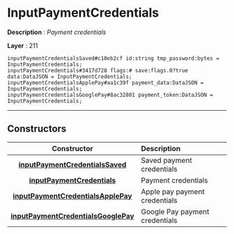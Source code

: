 # InputPaymentCredentials

**Description** : *Payment credentials*

**Layer** : 211

```tl
inputPaymentCredentialsSaved#c10eb2cf id:string tmp_password:bytes = InputPaymentCredentials;
inputPaymentCredentials#3417d728 flags:# save:flags.0?true data:DataJSON = InputPaymentCredentials;
inputPaymentCredentialsApplePay#aa1c39f payment_data:DataJSON = InputPaymentCredentials;
inputPaymentCredentialsGooglePay#8ac32801 payment_token:DataJSON = InputPaymentCredentials;
```

---

## Constructors

| Constructor | Description |
| :---: | :--- |
| [**inputPaymentCredentialsSaved**](constructor/inputPaymentCredentialsSaved) | Saved payment credentials |
| [**inputPaymentCredentials**](constructor/inputPaymentCredentials) | Payment credentials |
| [**inputPaymentCredentialsApplePay**](constructor/inputPaymentCredentialsApplePay) | Apple pay payment credentials |
| [**inputPaymentCredentialsGooglePay**](constructor/inputPaymentCredentialsGooglePay) | Google Pay payment credentials |